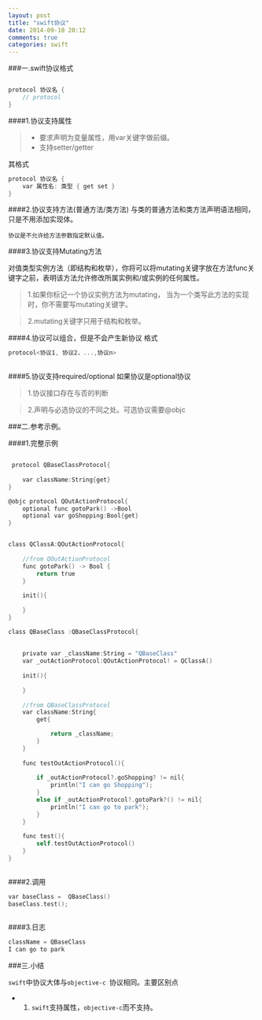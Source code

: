 ```yaml
---
layout: post
title: "swift协议"
date: 2014-09-10 20:12
comments: true
categories: swift
---
```

###一.swift协议格式

```objective-c

protocol 协议名 {
    // protocol 
}

```

####1.协议支持属性
> * 要求声明为变量属性，用var关键字做前缀。
> * 支持setter/getter
> 
其格式

```objective-c
protocol 协议名 {
    var 属性名: 类型 { get set }
}


```

####2.协议支持方法(普通方法/类方法)
与类的普通方法和类方法声明语法相同，只是不用添加实现体。

    协议是不允许给方法参数指定默认值。
####3.协议支持Mutating方法   

   对值类型实例方法（即结构和枚举），你将可以将mutating关键字放在方法func关键字之前，表明该方法允许修改所属实例和/或实例的任何属性。
   
>1.如果你标记一个协议实例方法为mutating， 当为一个类写此方法的实现时，你不需要写mutating关键字。

>2.mutating关键字只用于结构和枚举。

####4.协议可以组合，但是不会产生新协议
格式
```objective-c
protocol<协议1, 协议2，...,协议n>
 
```  

####5.协议支持required/optional
如果协议是optional协议

> 1.协议接口存在与否的判断

> 2.声明与必选协议的不同之处。可选协议需要@objc


###二.参考示例。

####1.完整示例

```objective-c

 protocol QBaseClassProtocol{
    
    var className:String{get}
}

@objc protocol QOutActionProtocol{
    optional func gotoPark() ->Bool
    optional var goShopping:Bool{get}
}


class QClassA:QOutActionProtocol{
    
    //from QOutActionProtocol
    func gotoPark() -> Bool {
        return true
    }
    
    init(){
        
    }
}

class QBaseClass :QBaseClassProtocol{
    
    
    private var _className:String = "QBaseClass"
    var _outActionProtocol:QOutActionProtocol! = QClassA()
    
    init(){
        
    }
    
    //from QBaseClassProtocol
    var className:String{
        get{

            return _className;
        }
    }
    
    func testOutActionProtocol(){
        
        if _outActionProtocol?.goShopping? != nil{
            println("I can go Shopping");
        }
        else if _outActionProtocol?.gotoPark?() != nil{
            println("I can go to park");
        }
    }
    
    func test(){
        self.testOutActionProtocol()
    }
}
 
```

####2.调用

```objective-c
var baseClass =  QBaseClass()
baseClass.test();
 
```  

####3.日志

```objective-c
className = QBaseClass
I can go to park

```
###三.小结

`swift`中协议大体与`objective-c `协议相同。主要区别点

* 1. `swift`支持属性，`objective-c`而不支持。  
    